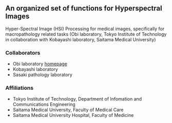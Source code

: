 ## An organized set of functions for Hyperspectral Images

Hyper-Spectral Image (HSI) Processing for medical images, specifically for macropathology related tasks (Obi laboratory, Tokyo Institute of Technology in collaboration with Kobayashi laboratory, Saitama Medical University)

### Collaborators
  * Obi laboratory [homepage](http://www-obi.isl.titech.ac.jp/)
  * Kobayashi laboratory
  * Sasaki pathology laboratory
  
### Affiliations
  * Tokyo Institute of Technology, Department of Infomation and Communications Engineering
  * Saitama Medical University, Faculty of Medical Care
  * Saitama Medical University Hospital, Faculty of Medicine

